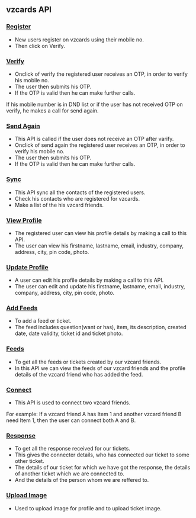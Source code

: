 ## vzcards API

### [Register](https://vzcards-api.herokuapp.com/register/)
* New users register on vzcards using their mobile no. 
* Then click on Verify.

### [Verify](https://vzcards-api.herokuapp.com/verify/)
* Onclick of verify the registered user receives an OTP, in order to verify his mobile no. 
* The user then submits his OTP. 
* If the OTP is valid then he can make further calls.

If his mobile number is in DND list or if the user has not received OTP on verify, he makes a call for send again.

### [Send Again](https://vzcards-api.herokuapp.com/send_again/)
* This API is called if the user does not receive an OTP after varify. 
* Onclick of send again the registered user receives an OTP, in order to verify his mobile no. 
* The user then submits his OTP. 
* If the OTP is valid then he can make further calls.

### [Sync](https://vzcards-api.herokuapp.com/sync/)
* This API sync all the contacts of the registered users.
* Check his contacts who are registered for vzcards.
* Make a list of the his vzcard friends.

### [View Profile](https://vzcards-api.herokuapp.com/my_profile/)
* The registered user can view his profile details by making a call to this API.
* The user can view his firstname, lastname, email, industry, company, address, city, pin code, photo.

### [Update Profile ](https://vzcards-api.herokuapp.com/my_profile/update/)
* A user can edit his profile details by making a call to this API.
* The user can edit and update his firstname, lastname, email, industry, company, address, city, pin code, photo.

### [Add Feeds](https://vzcards-api.herokuapp.com/ticket_create/)
* To add a feed or ticket. 
* The feed includes question(want or has), item, its description, created date, date validity, ticket id and ticket photo. 

### [Feeds](https://vzcards-api.herokuapp.com/get_list/)
* To get all the feeds or tickets created by our vzcard friends.
* In this API we can view the feeds of our vzcard friends and the profile details of the vzcard friend who has added the feed.

### [Connect](https://vzcards-api.herokuapp.com/connect/)
* This API is used to connect two vzcard friends.

For example: If a vzcard friend A has Item 1 and another vzcard friend B need Item 1, then the user can connect both A and B. 

### [Response](https://vzcards-api.herokuapp.com/response/) 
* To get all the response received for our tickets.
* This gives the connecter details, who has connected our ticket to some other ticket. 
* The details of our ticket for which we have got the response, the details of another ticket which we are connected to. 
* And the details of the person whom we are reffered to.

### [Upload Image](https://vzcards-api.herokuapp.com/upload_image/)
* Used to upload image for profile and to upload ticket image.




